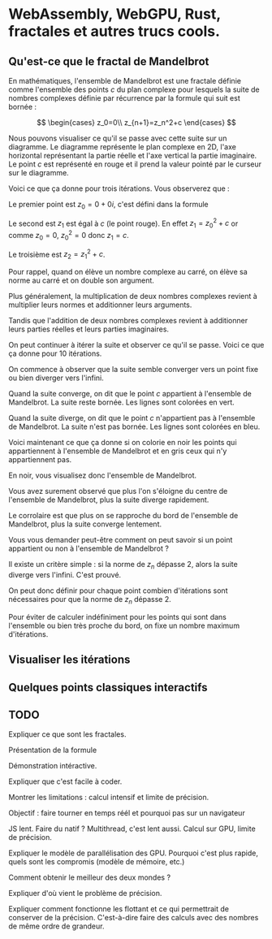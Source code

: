 <script setup>
import Mandelbrot from '../src/components/Mandelbrot.vue'
import ClassicMandelbrot from '../src/components/ClassicMandelbrot.vue'
import MandelbrotOrbits from '../src/components/MandelbrotOrbits.vue'
import ComplexDemo from '../src/components/ComplexDemo.vue'
</script>

# WebAssembly, WebGPU, Rust, fractales et autres trucs cools.


## Qu'est-ce que le fractal de Mandelbrot

En mathématiques, l'ensemble de Mandelbrot est une fractale définie comme l'ensemble des points $c$ 
du plan complexe pour lesquels la suite de nombres complexes définie par récurrence par la formule qui suit est bornée :

$$
\begin{cases}
z_0=0\\
z_{n+1}=z_n^2+c
\end{cases}
$$



Nous pouvons visualiser ce qu'il se passe avec cette suite sur un diagramme.
Le diagramme représente le plan complexe en 2D, l'axe horizontal représentant la partie réelle et l'axe vertical la partie imaginaire.
Le point $c$ est représenté en rouge et il prend la valeur pointé par le curseur sur le diagramme.

Voici ce que ça donne pour trois itérations. Vous observerez que :

Le premier point est $z_0=0+0i$, c'est défini dans la formule

Le second est $z_1$ est égal à $c$ (le point rouge).
En effet $z_1=z_0^2+c$ or comme $z_0=0$, $z_0^2=0$ donc $z_1=c$.

Le troisième est $z_2=z_1^2+c$.

<MandelbrotOrbits
  :cx="'-0.5'"
  :cy="'0.0'"
  :scale="'1'"
  :angle="'0.0'"
    :showOrbitLabels="true"
    :orbitIterations="3"
/>

Pour rappel, quand on élève un nombre complexe au carré, on élève sa norme au carré et on double son argument.

Plus généralement, la multiplication de deux nombres complexes revient à multiplier leurs normes et additionner leurs arguments.

Tandis que l'addition de deux nombres complexes revient à additionner leurs parties réelles et leurs parties imaginaires.

<ComplexDemo />

On peut continuer à itérer la suite et observer ce qu'il se passe. Voici ce que ça donne pour 10 itérations.

<MandelbrotOrbits
:cx="'-0.5'"
:cy="'0.0'"
:scale="'1'"
:angle="'0.0'"
:showOrbitLabels="false"
:orbitIterations="10"
/>

On commence à observer que la suite semble converger vers un point fixe ou bien diverger vers l'infini.

Quand la suite converge, on dit que le point $c$ appartient à l'ensemble de Mandelbrot. La suite reste bornée. Les lignes sont colorées en vert.

Quand la suite diverge, on dit que le point $c$ n'appartient pas à l'ensemble de Mandelbrot. La suite n'est pas bornée. Les lignes sont colorées en bleu.

Voici maintenant ce que ça donne si on colorie en noir les points qui appartiennent à l'ensemble de Mandelbrot et en gris ceux qui n'y appartiennent pas.

<MandelbrotOrbits
:cx="'-0.5'"
:cy="'0.0'"
:scale="'1'"
:angle="'0.0'"
:showMandelbrot="true"
:showOrbitLabels="false"
:orbitIterations="20"
/>

En noir, vous visualisez donc l'ensemble de Mandelbrot.

Vous avez surement observé que plus l'on s'éloigne du centre de l'ensemble de Mandelbrot, plus la suite diverge rapidement.

Le corrolaire est que plus on se rapproche du bord de l'ensemble de Mandelbrot, plus la suite converge lentement.

Vous vous demander peut-être comment on peut savoir si un point appartient ou non à l'ensemble de Mandelbrot ?

Il existe un critère simple : si la norme de $z_n$ dépasse 2, alors la suite diverge vers l'infini. C'est prouvé.

On peut donc définir pour chaque point combien d'itérations sont nécessaires pour que la norme de $z_n$ dépasse 2.

Pour éviter de calculer indéfiniment pour les points qui sont dans l'ensemble ou bien très proche du bord, on fixe un nombre maximum d'itérations.


## Visualiser les itérations

[//]: # ()
[//]: # (Avec Shading)

[//]: # ()
[//]: # (<Mandelbrot)

[//]: # (:scale="'1.1'")

[//]: # (:angle="'0.0'")

[//]: # (:cx="'-0.75'")

[//]: # (:cy="'0.0'")

[//]: # (:activatePalette="false")

[//]: # (:activateSkybox="false")

[//]: # (:activateTessellation="false")

[//]: # (:activateWebcam="false")

[//]: # (:activateShading="true")

[//]: # (/>)

[//]: # ()
[//]: # (Avec Shading et Palette)

[//]: # ()
[//]: # (<Mandelbrot)

[//]: # (:scale="'1.1'")

[//]: # (:angle="'0.0'")

[//]: # (:cx="'-0.75'")

[//]: # (:cy="'0.0'")

[//]: # (:activatePalette="true")

[//]: # (:activateSkybox="false")

[//]: # (:activateTessellation="false")

[//]: # (:activateWebcam="false")

[//]: # (:activateShading="true")

[//]: # (/>)

[//]: # ()
[//]: # (Avec Tesselation)

[//]: # ()
[//]: # (<Mandelbrot)

[//]: # (:scale="'1.1'")

[//]: # (:angle="'0.0'")

[//]: # (:cx="'-0.75'")

[//]: # (:cy="'0.0'")

[//]: # (:activatePalette="false")

[//]: # (:activateSkybox="false")

[//]: # (:activateTessellation="true")

[//]: # (:activateWebcam="false")

[//]: # (:activateShading="false")

[//]: # (/>)

[//]: # ()
[//]: # (Avec Tesselation et Palette)

[//]: # ()
[//]: # (<Mandelbrot)

[//]: # (:scale="'1.1'")

[//]: # (:angle="'0.0'")

[//]: # (:cx="'-0.75'")

[//]: # (:cy="'0.0'")

[//]: # (:activatePalette="true")

[//]: # (:activateSkybox="false")

[//]: # (:activateTessellation="true")

[//]: # (:activateWebcam="false")

[//]: # (:activateShading="false")

[//]: # (/>)

[//]: # ()
[//]: # (Avec Skybox)

[//]: # ()
[//]: # (<Mandelbrot)

[//]: # (:scale="'1.1'")

[//]: # (:angle="'0.0'")

[//]: # (:cx="'-0.75'")

[//]: # (:cy="'0.0'")

[//]: # (:activatePalette="false")

[//]: # (:activateSkybox="true")

[//]: # (:activateTessellation="false")

[//]: # (:activateWebcam="false")

[//]: # (:activateShading="true")

[//]: # (/>)




## Quelques points classiques interactifs

<ClassicMandelbrot />


## TODO 

Expliquer ce que sont les fractales.

Présentation de la formule

Démonstration intéractive.

Expliquer que c'est facile à coder.

Montrer les limitations : calcul intensif et limite de précision.

Objectif : faire tourner en temps réél et pourquoi pas sur un navigateur

JS lent. Faire du natif ? Multithread, c'est lent aussi. Calcul sur GPU, limite de précision.

Expliquer le modèle de parallélisation des GPU. Pourquoi c'est plus rapide, quels sont les compromis (modèle de mémoire, etc.)

Comment obtenir le meilleur des deux mondes ?

Expliquer d'où vient le problème de précision.

Expliquer comment fonctionne les flottant et ce qui permettrait de conserver de la précision.
C'est-à-dire faire des calculs avec des nombres de même ordre de grandeur.
